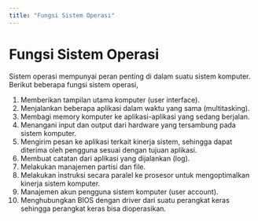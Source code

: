 ```yaml
---
title: "Fungsi Sistem Operasi"
---
```

# Fungsi Sistem Operasi
Sistem operasi mempunyai peran penting di dalam suatu sistem komputer. Berikut beberapa fungsi sistem operasi,

1. Memberikan tampilan utama komputer (user interface).
2. Menjalankan beberapa aplikasi dalam waktu yang sama (multitasking).
3. Membagi memory komputer ke aplikasi-aplikasi yang sedang berjalan.
4. Menangani input dan output dari hardware yang tersambung pada sistem komputer.
5. Mengirim pesan ke aplikasi terkait kinerja sistem, sehingga dapat diterima oleh pengguna sesuai dengan tujuan aplikasi.
6. Membuat catatan dari aplikasi yang dijalankan (log).
7. Melakukan manajemen partisi dan file.
8. Melakukan instruksi secara paralel ke prosesor untuk mengoptimalkan kinerja sistem komputer.
9. Manajemen akun pengguna sistem komputer (user account).
10. Menghubungkan BIOS dengan driver dari suatu perangkat keras sehingga perangkat keras bisa dioperasikan.
